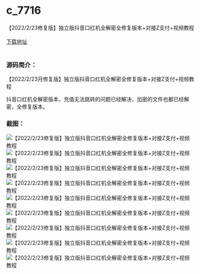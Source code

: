 # c_7716
【2022/2/23修复版】独立版抖音口红机全解密全修复版本+对接Z支付+视频教程
<br/></br>
[下载地址](https://www.uuid2.com/7716.html "下载地址")
<br/></br>
<h3>源码简介：</h3>
<p>【2022/2/23月修复版】独立版抖音口红机全解密全修复版本+对接Z支付+视频教程<p>
<p>抖音口红机全解密版本，充值无法跳转的问题已经解决，加密的文件也都已经解密，全修复版本。<p>
<h3>截图：</h3>
<img src="https://www.uuid2.com/wp-content/uploads/img/pro/20220302/16461883189459.png" alt="【2022/2/23修复版】独立版抖音口红机全解密全修复版本+对接Z支付+视频教程"><img src="https://www.uuid2.com/wp-content/uploads/img/pro/20220302/16461883187452.png" alt="【2022/2/23修复版】独立版抖音口红机全解密全修复版本+对接Z支付+视频教程"><img src="https://www.uuid2.com/wp-content/uploads/img/pro/20220302/16461883207248.png" alt="【2022/2/23修复版】独立版抖音口红机全解密全修复版本+对接Z支付+视频教程"><img src="https://www.uuid2.com/wp-content/uploads/img/pro/20220302/16461883206661.png" alt="【2022/2/23修复版】独立版抖音口红机全解密全修复版本+对接Z支付+视频教程"><img src="https://www.uuid2.com/wp-content/uploads/img/pro/20220302/1646188320662.png" alt="【2022/2/23修复版】独立版抖音口红机全解密全修复版本+对接Z支付+视频教程"><img src="https://www.uuid2.com/wp-content/uploads/img/pro/20220302/16461883214245.png" alt="【2022/2/23修复版】独立版抖音口红机全解密全修复版本+对接Z支付+视频教程"><img src="https://www.uuid2.com/wp-content/uploads/img/pro/20220302/16461883239195.png" alt="【2022/2/23修复版】独立版抖音口红机全解密全修复版本+对接Z支付+视频教程"><img src="https://www.uuid2.com/wp-content/uploads/img/pro/20220302/1646188323465.png" alt="【2022/2/23修复版】独立版抖音口红机全解密全修复版本+对接Z支付+视频教程"><img src="https://www.uuid2.com/wp-content/uploads/img/pro/20220302/16461883244360.png" alt="【2022/2/23修复版】独立版抖音口红机全解密全修复版本+对接Z支付+视频教程">
